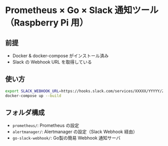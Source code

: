 # Prometheus × Go × Slack 通知ツール（Raspberry Pi 用）

## 前提
- Docker & docker-compose がインストール済み
- Slack の Webhook URL を取得している

## 使い方

```bash
export SLACK_WEBHOOK_URL=https://hooks.slack.com/services/XXXXX/YYYYY/ZZZZZ
docker-compose up --build
```

## フォルダ構成

- `prometheus/`: Prometheus の設定
- `alertmanager/`: Alertmanager の設定（Slack Webhook 経由）
- `go-slack-webhook/`: Go製の簡易 Webhook 通知サーバ
